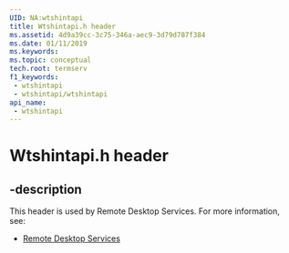```yaml
---
UID: NA:wtshintapi
title: Wtshintapi.h header
ms.assetid: 4d9a39cc-3c75-346a-aec9-3d79d787f384
ms.date: 01/11/2019
ms.keywords: 
ms.topic: conceptual
tech.root: termserv
f1_keywords:
 - wtshintapi
 - wtshintapi/wtshintapi
api_name:
 - wtshintapi
---
```


# Wtshintapi.h header


## -description

This header is used by Remote Desktop Services. For more information, see:

- [Remote Desktop Services](../_termserv/index.md)

